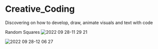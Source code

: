# Creative_Coding
Discovering on  how to develop, draw, animate visuals and text with code

Random Squares
![2022 09 28-11 29 21](https://user-images.githubusercontent.com/73593914/192846566-5c990644-abb3-46f3-b0f7-1ecfe72865ca.png)

![2022 09 28-12 06 27](https://user-images.githubusercontent.com/73593914/192846670-fc30eb9f-c920-4826-bbdd-29bb7d7df04c.png)

